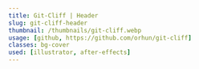```yaml
---
title: Git-Cliff | Header
slug: git-cliff-header
thumbnail: /thumbnails/git-cliff.webp
usage: [github, https://github.com/orhun/git-cliff]
classes: bg-cover
used: [illustrator, after-effects]
---
```

